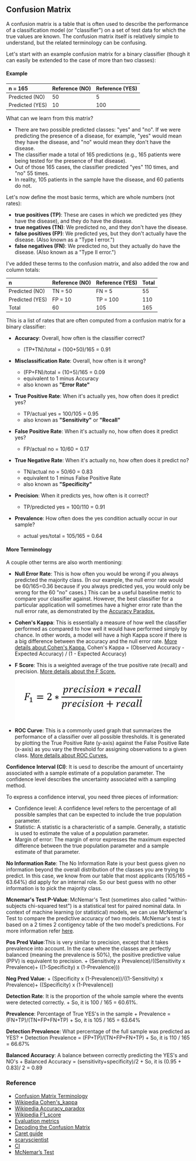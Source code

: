 ## Confusion Matrix

A confusion matrix is a table that is often used to describe the performance of a classification model (or "classifier") on a set of test data for which the true values are known. The confusion matrix itself is relatively simple to understand, but the related terminology can be confusing.

Let's start with an example confusion matrix for a binary classifier (though it can easily be extended to the case of more than two classes):

#### Example

| n = 165 | Reference (NO)| Reference (YES) |
|:------------- |:------------- |:------------- |
| Predicted (NO) | 50 | 5 |
| Predicted (YES) | 10 | 100 |

What can we learn from this matrix?

- There are two possible predicted classes: "yes" and "no". If we were predicting the presence of a disease, for example, "yes" would mean they have the disease, and "no" would mean they don't have the disease.
- The classifier made a total of 165 predictions (e.g., 165 patients were being tested for the presence of that disease).
- Out of those 165 cases, the classifier predicted "yes" 110 times, and "no" 55 times.
- In reality, 105 patients in the sample have the disease, and 60 patients do not.

Let's now define the most basic terms, which are whole numbers (not rates):

- **true positives (TP)**: These are cases in which we predicted yes (they have the disease), and they do have the disease.
- **true negatives (TN)**: We predicted no, and they don't have the disease.
- **false positives (FP)**: We predicted yes, but they don't actually have the disease. (Also known as a "Type I error.")
- **false negatives (FN)**: We predicted no, but they actually do have the disease. (Also known as a "Type II error.")

I've added these terms to the confusion matrix, and also added the row and column totals:

| n | Reference (NO)| Reference (YES) | Total
|:------------- |:------------- |:------------- |:------------- |
| Predicted (NO) | TN = 50 | FN = 5 | 55 |
| Predicted (YES) | FP = 10 | TP = 100 | 110 |
| Total | 60 | 105 | 165 |

This is a list of rates that are often computed from a confusion matrix for a binary classifier:

- **Accuracy**: Overall, how often is the classifier correct?
	+ (TP+TN)/total = (100+50)/165 = 0.91
- **Misclassification Rate**: Overall, how often is it wrong?
	+ (FP+FN)/total = (10+5)/165 = 0.09
	+ equivalent to 1 minus Accuracy
	+ also known as **"Error Rate"**
	
- **True Positive Rate**: When it's actually yes, how often does it predict yes?
	+ TP/actual yes = 100/105 = 0.95
	+ also known as **"Sensitivity"** or **"Recall"**
	
- **False Positive Rate**: When it's actually no, how often does it predict yes?
	+ FP/actual no = 10/60 = 0.17
	
- **True Negative Rate**: When it's actually no, how often does it predict no?
	+ TN/actual no = 50/60 = 0.83
	+ equivalent to 1 minus False Positive Rate
	+ also known as **"Specificity"**
	
- **Precision**: When it predicts yes, how often is it correct?
	+ TP/predicted yes = 100/110 = 0.91
	
- **Prevalence**: How often does the yes condition actually occur in our sample?
	+ actual yes/total = 105/165 = 0.64
	
#### More Terminology

A couple other terms are also worth mentioning:

- **Null Error Rate**: This is how often you would be wrong if you always predicted the majority class. (In our example, the null error rate would be 60/165=0.36 because if you always predicted yes, you would only be wrong for the 60 "no" cases.) This can be a useful baseline metric to compare your classifier against. However, the best classifier for a particular application will sometimes have a higher error rate than the null error rate, as demonstrated by the [Accuracy Paradox.](https://en.wikipedia.org/wiki/Accuracy_paradox)

- **Cohen's Kappa**: This is essentially a measure of how well the classifier performed as compared to how well it would have performed simply by chance. In other words, a model will have a high Kappa score if there is a big difference between the accuracy and the null error rate. [More details about Cohen's Kappa.](https://en.wikipedia.org/wiki/Cohen's_kappa)
Cohen's Kappa = (Observed Accuracy - Expected Accuracy) / (1 - Expected Accuracy)

- **F Score**: This is a weighted average of the true positive rate (recall) and precision. [More details about the F Score.](https://en.wikipedia.org/wiki/F1_score)
![F1ScoreFormula](TresVista%20Solution/F1ScoreFormula.png "F1 Score")

- **ROC Curve**: This is a commonly used graph that summarizes the performance of a classifier over all possible thresholds. It is generated by plotting the True Positive Rate (y-axis) against the False Positive Rate (x-axis) as you vary the threshold for assigning observations to a given class. [More details about ROC Curves.](https://www.dataschool.io/roc-curves-and-auc-explained/)

**Confidence Interval (CI)**:  It is uesd to describe the amount of uncertainty associated with a sample estimate of a population parameter. The confidence level describes the uncertainty associated with a sampling method.

To express a confidence interval, you need three pieces of information:

- Confidence level: A confidence level refers to the percentage of all possible samples that can be expected to include the true population parameter.
- Statistic: A statistic is a characteristic of a sample. Generally, a statistic is used to estimate the value of a population parameter.
- Margin of error: The margin of error expresses the maximum expected difference between the true population parameter and a sample estimate of that parameter.


**No Information Rate**: The No Information Rate is your best guess given no information beyond the overall distribution of the classes you are trying to predict. In this case, we know from our table that most applicants
(105/165 = 63.64%) did apply for an internal role. So our best guess with no other information is to pick the majority class.

**Mcnemar's Test P-Value**: McNemar's Test (sometimes also called "within-subjects chi-squared test") is a statistical test for paired nominal data. In context of machine learning (or statistical) models, we can use McNemar's Test to compare the predictive accuracy of two models. McNemar's test is based on a 2 times 2 contigency table of the two model's predictions. For more information refer [here](http://rasbt.github.io/mlxtend/user_guide/evaluate/mcnemar/).

**Pos Pred Value**:This is very similar to precision, except that it takes prevalence into account. In the case where the classes are perfectly balanced (meaning the prevalence is 50%), the positive predictive value (PPV) is equivalent to precision. 
	+ (Sensitivity x Prevalence)/((Sensitivity x Prevalence)+ ((1-Specificity) x (1-Prevalence)))

**Neg Pred Value**:
	+ (Specificity x (1-Prevalence))/((1-Sensitivity) x Prevalence)+ ((Specificity) x (1-Prevalence))

**Detection Rate**: It is the proportion of the whole sample where the events were detected correctly. 
	+ So, it is 100 / 165 = 60.61%.

**Prevalence**: Percentage of True YES's in the sample
	+ Prevalence = (FN+TP)/(TN+FP+FN+TP)
	+ So, it is 105 / 165 = 63.64%
	
**Detection Prevalence**: What percentage of the full sample was predicted as YES?
	+ Detection Prevalence = (FP+TP)/(TN+FP+FN+TP)
	+ So, it is 110 / 165 = 66.67%

**Balanced Accuracy**: A balance between correctly predicting the YES's and NO's
	+ Balanced Accuracy = (sensitivity+specificity)/2
	+ So, it is (0.95 + 0.83)/ 2 = 0.89 

### Reference

- [Confusion Matrix Terminology](https://www.dataschool.io/simple-guide-to-confusion-matrix-terminology/)
- [Wikipedia Cohen's_kappa](https://en.wikipedia.org/wiki/Cohen's_kappa)
- [Wikipedia Accuracy_paradox](https://en.wikipedia.org/wiki/Accuracy_paradox)
- [Wikipedia F1_score](https://en.wikipedia.org/wiki/F1_score)
- [Evaluation metrics](https://www.machinelearningplus.com/machine-learning/evaluation-metrics-classification-models-r/)
- [Decoding the Confusion Matrix](https://towardsdatascience.com/decoding-the-confusion-matrix-bb4801decbb)
- [Caret guide](https://topepo.github.io/caret/measuring-performance.html)
- [scaryscientist](http://scaryscientist.blogspot.com/2016/03/confusion-matrix.html)
- [CI](http://www.stat.yale.edu/Courses/1997-98/101/confint.htm)
- [McNemar’s Test](https://machinelearningmastery.com/mcnemars-test-for-machine-learning/)
